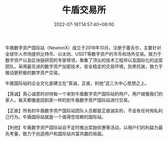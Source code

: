 ﻿---
weight: 
title: "牛盾交易所"
description: "牛盾数字资产国际站（NewtonX）…"
date: 2022-07-18T14:57:40+08:00
lastmod: 2022-07-18T14:57:40+08:00
draft: false
authors: ["Simon"]
featuredImage: "niudunjiaoyisuo.jpg"
link: "www.newtonx.vip"
tags: ["交易所","牛盾交易所"]
categories: ["navigation"]
navigation: ["交易所"]
lightgallery: true
toc: true
pinned: false
recommend: false
recommend1: false
---
牛盾数字资产国际站（NewtonX）成立于2018年10月，注册于塞舌尔，主要针对全球华人市场提供比特币、以太坊、USDT等数字资产的币币和场外交易。致力于数字资产以及区块链研究的专家带领，聚集了顶尖的技术工程师以及国际化的运营团队，采用最先进的数字资产加密技术，安全稳定的交易环境，防黑抗骇，致力于推动更积极的数字资产交易。

牛盾国际站的企业文化是建立在“真诚，正直，利他”这三大中心思想之上。

【真诚】真心诚意的对待每一个来到牛盾数字资产国际站的用户，用户就像我们的家人，每天都像是回到家一样的到牛盾数字资产国际站进行交易。

【正直】所有的牛盾数字资产国际站团队人员都是正直诚实的，不会有任何徇私利己行为。牛盾国际站就是一个值得您信赖的国际站。

【利他】牛盾数字资产国际站会不定时推出奖励优惠等活动，以用户们的利益为最先考量，致力于创造用户和国际站共富共赢的局面。